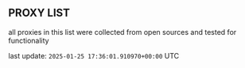 ## PROXY LIST

all proxies in this list were collected from open sources and tested for functionality

last update: `2025-01-25 17:36:01.910970+00:00` UTC